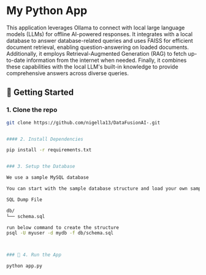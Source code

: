 # My Python App

This application leverages Ollama to connect with local large language models (LLMs) for offline AI-powered responses.
 It integrates with a local database to answer database-related queries and uses FAISS for efficient document retrieval, enabling question-answering on loaded documents. 
 Additionally, it employs Retrieval-Augmented Generation (RAG) to fetch up-to-date information from the internet when needed.
 Finally, it combines these capabilities with the local LLM's built-in knowledge to provide comprehensive answers across diverse queries.

## 🚀 Getting Started

### 1. Clone the repo

```bash
git clone https://github.com/nigella13/DataFusionAI-.git


#### 2. Install Dependencies

pip install -r requirements.txt


### 3. Setup the Database

We use a sample MySQL database 

You can start with the sample database structure and load your own sample data  included in db/schema.sql).

SQL Dump File

db/
└── schema.sql

run below command to create the structure
psql -U myuser -d mydb -f db/schema.sql



### 🚀 4. Run the App

python app.py

